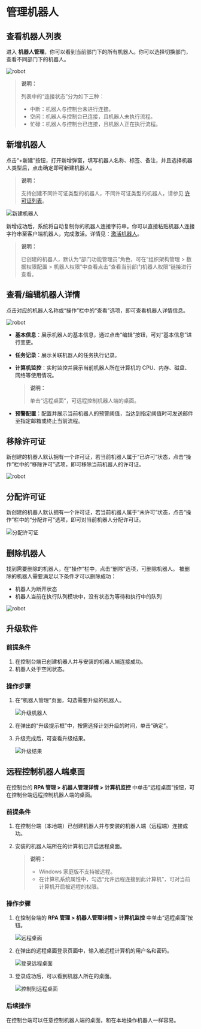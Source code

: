 # 管理机器人

## 查看机器人列表

进入 **机器人管理**，你可以看到当前部门下的所有机器人。你可以选择切换部门，查看不同部门下的机器人。

 ![robot](https://docimages.blob.core.chinacloudapi.cn/images/Console/robotlist20210924.png)

> **说明：**
>
> 列表中的“连接状态”分为如下三种：
>
> - 中断：机器人与控制台未进行连接。
> - 空闲：机器人与控制台已连接，且机器人未执行流程。
> - 忙碌：机器人与控制台已连接，且机器人正在执行流程。

## 新增机器人

点击“+新建”按钮，打开新增弹窗，填写机器人名称、标签、备注，并且选择机器人类型后，点击确定即可新建机器人。

> **说明：**
>
> 支持创建不同许可证类型的机器人，不同许可证类型的机器人，请参见 [许可证列表](./../../management/license/useLicense.md)。

 ![新建机器人](https://docimages.blob.core.chinacloudapi.cn/images/Console/createrobot20210628.png)

 新增成功后，系统将自动复制你的机器人连接字符串。你可以直接粘贴机器人连接字符串至客户端机器人，完成激活。详情见：[激活机器人](./../../Robot/license.md)。

> **说明：**
>
> 已创建的机器人，默认为“部门功能管理员”角色，可在“组织架构管理 > 数据权限配置 > 机器人权限”中查看点击“查看当前部门机器人权限”链接进行查看。

## 查看/编辑机器人详情

点击对应的机器人名称或“操作”栏中的“查看”选项，即可查看机器人详情信息。

 ![robot](https://docimages.blob.core.chinacloudapi.cn/images/Console/robotdetails20210924.png)

- **基本信息**：展示机器人的基本信息，通过点击“编辑”按钮，可对“基本信息”进行变更。
- **任务记录**：展示关联机器人的任务执行记录。
- **计算机监控**：实时监控并展示当前机器人所在计算机的 CPU、内存、磁盘、网络等使用情况。

    > **说明：**
    >
    > 单击“远程桌面”，可远程控制机器人端的桌面。

- **预警配置**：配置并展示当前机器人的预警阈值，当达到指定阈值时可发送邮件至指定邮箱或终止当前流程。

## 移除许可证

新创建的机器人默认拥有一个许可证，若当前机器人属于“已许可”状态，点击“操作”栏中的“移除许可”选项，即可移除当前机器人的许可证。

 ![robot](https://docimages.blob.core.chinacloudapi.cn/images/Console/removelicense20210924.png)

## 分配许可证

新创建的机器人默认拥有一个许可证，若当前机器人属于“未许可”状态，点击“操作”栏中的“分配许可”选项，即可对当前机器人分配许可证。

 ![分配许可证](https://docimages.blob.core.chinacloudapi.cn/images/Console/assigntolicense20210924.png)

## 删除机器人

找到需要删除的机器人，在“操作”栏中，点击“删除”选项，可删除机器人。 被删除的机器人需要满足以下条件才可以删除成功：

- 机器人为断开状态
- 机器人当前在执行队列模块中，没有状态为等待和执行中的队列

 ![robot](https://docimages.blob.core.chinacloudapi.cn/images/Console/robot/robot/%E5%88%A0%E9%99%A4%E6%9C%BA%E5%99%A8%E4%BA%BA.png)

## 升级软件

### 前提条件

1. 在控制台端已创建机器人并与安装的机器人端连接成功。
2. 机器人处于空闲状态。

### 操作步骤

1. 在“机器人管理”页面，勾选需要升级的机器人。

    ![升级机器人](https://docimages.blob.core.chinacloudapi.cn/images/Console/updaterobot20211125.png)

2. 在弹出的“升级提示框”中，按需选择计划升级的时间，单击“确定”。
3. 升级完成后，可查看升级结果。

    ![升级结果](https://docimages.blob.core.chinacloudapi.cn/images/Console/updatetips20211125.png)

## 远程控制机器人端桌面

在控制台的 **RPA 管理 > 机器人管理详情 > 计算机监控** 中单击“远程桌面”按钮，可在控制台端远程控制机器人端的桌面。

### 前提条件

1. 在控制台端（本地端）已创建机器人并与安装的机器人端（远程端）连接成功。
2. 安装的机器人端所在的计算机已开启远程桌面。

    > **说明：**
    >
    > - Windows 家庭版不支持被远程。
    > - 在计算机系统属性中，勾选“允许远程连接到此计算机”，可对当前计算机开启被远程的权限。

### 操作步骤

1. 在控制台端的 **RPA 管理 > 机器人管理详情 > 计算机监控** 中单击“远程桌面”按钮。

    ![远程桌面](https://docimages.blob.core.chinacloudapi.cn/images/Console/testdemo20211125.png)

2. 在弹出的远程桌面登录页面中，输入被远程计算机的用户名和密码。

    ![登录远程桌面](https://docimages.blob.core.chinacloudapi.cn/images/Console/loginremote20211125.png)

3. 登录成功后，可以看到机器人所在的桌面。

    ![控制到远程桌面](https://docimages.blob.core.chinacloudapi.cn/images/Console/controlrobot20211125.png)

### 后续操作

在控制台端可以任意控制机器人端的桌面，和在本地操作机器人一样容易。
